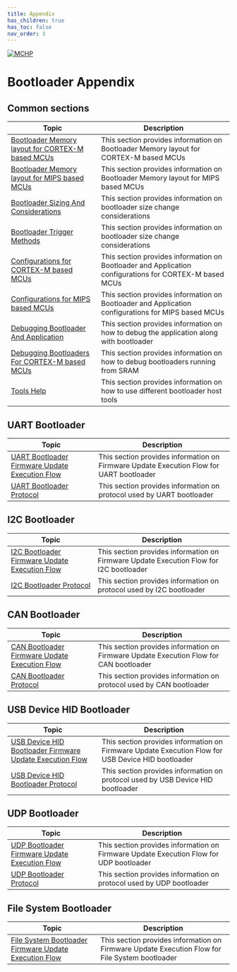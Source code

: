 ```yaml
---
title: Appendix
has_children: true
has_toc: false
nav_order: 3
---
```


[![MCHP](https://www.microchip.com/ResourcePackages/Microchip/assets/dist/images/logo.png)](https://www.microchip.com)

# Bootloader Appendix

## Common sections

| Topic                                                                                             | Description                           |
|---------------------------------------------------------------------------------------------------|---------------------------------------|
| [Bootloader Memory layout for CORTEX-M based MCUs](../arm/docs/arm_bootloader_memory_layout.md)   | This section provides information on Bootloader Memory layout for CORTEX-M based MCUs |
| [Bootloader Memory layout for MIPS based MCUs](../mips/docs/mips_bootloader_memory_layout.md)     | This section provides information on Bootloader Memory layout for MIPS based MCUs |
| [Bootloader Sizing And Considerations](./bootloader_sizing_and_considerations.md)                 | This section provides information on bootloader size change considerations |
| [Bootloader Trigger Methods](./bootloader_trigger_methods.md)                                     | This section provides information on bootloader size change considerations |
| [Configurations for CORTEX-M based MCUs](../arm/docs/arm_configurations.md)                       | This section provides information on Bootloader and Application configurations for CORTEX-M based MCUs |
| [Configurations for MIPS based MCUs](../mips/docs/mips_configurations.md)                         | This section provides information on Bootloader and Application configurations for MIPS based MCUs |
| [Debugging Bootloader And Application](./debugging_bootloader_and_application.md)                 | This section provides information on how to debug the application along with bootloader |
| [Debugging Bootloaders For CORTEX-M based MCUs](../arm/docs/arm_bootloader_debugging.md)          | This section provides information on how to debug bootloaders running from SRAM |
| [Tools Help](../../tools/readme.md)                                                               | This section provides information on how to use different bootloader host tools |

## UART Bootloader

| Topic                                                                                             | Description                           |
|---------------------------------------------------------------------------------------------------|---------------------------------------|
| [UART Bootloader Firmware Update Execution Flow](../src/optimized/docs/uart/uart_bootloader_firmware_update_execution_flow.md)    | This section provides information on Firmware Update Execution Flow for UART bootloader |
| [UART Bootloader Protocol](../src/optimized/docs/uart/uart_bootloader_protocol.md)                                                | This section provides information on protocol used by UART bootloader |

## I2C Bootloader

| Topic                                                                                             | Description                           |
|---------------------------------------------------------------------------------------------------|---------------------------------------|
| [I2C Bootloader Firmware Update Execution Flow](../src/optimized/docs/i2c/i2c_bootloader_firmware_update_execution_flow.md)   | This section provides information on Firmware Update Execution Flow for I2C bootloader |
| [I2C Bootloader Protocol](../src/optimized/docs/i2c/i2c_bootloader_protocol.md)                                               | This section provides information on protocol used by I2C bootloader |

## CAN Bootloader

| Topic                                                                                             | Description                           |
|---------------------------------------------------------------------------------------------------|---------------------------------------|
| [CAN Bootloader Firmware Update Execution Flow](../src/optimized/docs/can/can_bootloader_firmware_update_execution_flow.md)   | This section provides information on Firmware Update Execution Flow for CAN bootloader |
| [CAN Bootloader Protocol](../src/optimized/docs/can/can_bootloader_protocol.md)                                               | This section provides information on protocol used by CAN bootloader |

## USB Device HID Bootloader

| Topic                                                                                             | Description                           |
|---------------------------------------------------------------------------------------------------|---------------------------------------|
| [USB Device HID Bootloader Firmware Update Execution Flow](../src/unified/docs/usb/usb_bootloader_firmware_update_execution_flow.md)  | This section provides information on Firmware Update Execution Flow for USB Device HID bootloader |
| [USB Device HID Bootloader Protocol](../src/unified/docs/usb/usb_bootloader_protocol.md)                                              | This section provides information on protocol used by USB Device HID bootloader |

## UDP Bootloader

| Topic                                                                                             | Description                           |
|---------------------------------------------------------------------------------------------------|---------------------------------------|
| [UDP Bootloader Firmware Update Execution Flow](../src/unified/docs/udp/udp_bootloader_firmware_update_execution_flow.md) | This section provides information on Firmware Update Execution Flow for UDP bootloader |
| [UDP Bootloader Protocol](../src/unified/docs/udp/udp_bootloader_protocol.md)                                             | This section provides information on protocol used by UDP bootloader |

## File System Bootloader

| Topic                                                                                             | Description                           |
|---------------------------------------------------------------------------------------------------|---------------------------------------|
| [File System Bootloader Firmware Update Execution Flow](../src/fs/docs/fs_bootloader_firmware_update_execution_flow.md)   | This section provides information on Firmware Update Execution Flow for File System bootloader |
